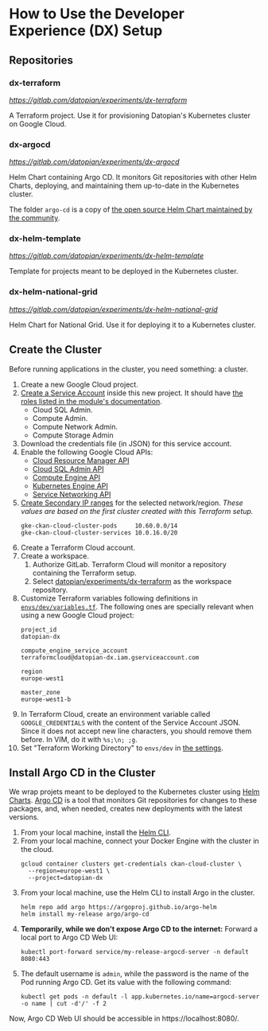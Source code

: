 # How to Use the Developer Experience (DX) Setup

## Repositories

### dx-terraform

_https://gitlab.com/datopian/experiments/dx-terraform_

A Terraform project. Use it for provisioning Datopian's Kubernetes cluster on Google Cloud.

### dx-argocd

_https://gitlab.com/datopian/experiments/dx-argocd_

Helm Chart containing Argo CD. It monitors Git repositories with other Helm Charts, deploying, and maintaining them up-to-date in the Kubernetes cluster.

The folder `argo-cd` is a copy of [the open source Helm Chart maintained by the community](https://github.com/argoproj/argo-helm/tree/master/charts/argo-cd).

### dx-helm-template

_https://gitlab.com/datopian/experiments/dx-helm-template_

Template for projects meant to be deployed in the Kubernetes cluster.

### dx-helm-national-grid

_https://gitlab.com/datopian/experiments/dx-helm-national-grid_

Helm Chart for National Grid. Use it for deploying it to a Kubernetes cluster.

## Create the Cluster

Before running applications in the cluster, you need something: a cluster.

1. Create a new Google Cloud project.
2. [Create a Service Account](https://developers.google.com/accounts/docs/application-default-credentials) inside this new project. It should have [the roles listed in the module's documentation](https://github.com/terraform-google-modules/terraform-google-kubernetes-engine#configure-a-service-account).
    * Cloud SQL Admin.
    * Compute Admin.
    * Compute Network Admin.
    * Compute Storage Admin
3. Download the credentials file (in JSON) for this service account.
4. Enable the following Google Cloud APIs:
    * [Cloud Resource Manager API](https://console.developers.google.com/apis/api/cloudresourcemanager.googleapis.com/overview)
    * [Cloud SQL Admin API](https://console.developers.google.com/apis/api/sqladmin.googleapis.com/overview)
    * [Compute Engine API](https://console.developers.google.com/apis/api/compute.googleapis.com/overview)
    * [Kubernetes Engine API](https://console.developers.google.com/apis/api/container.googleapis.com/overview)
    * [Service Networking API](https://console.developers.google.com/apis/api/servicenetworking.googleapis.com/overview)
5. [Create Secondary IP ranges](https://console.cloud.google.com/networking/subnetworks/details/europe-west1/default) for the selected network/region. _These values are based on the first cluster created with this Terraform setup._
    ```
    gke-ckan-cloud-cluster-pods     10.60.0.0/14
    gke-ckan-cloud-cluster-services 10.0.16.0/20
    ```
6. Create a Terraform Cloud account.
7. Create a workspace.
    1. Authorize GitLab. Terraform Cloud will monitor a repository containing the Terraform setup.
    2. Select [datopian/experiments/dx-terraform](https://gitlab.com/datopian/experiments/dx-terraform) as the workspace repository.
8. Customize Terraform variables following definitions in [`envs/dev/variables.tf`](https://gitlab.com/datopian/experiments/dx-terraform/-/blob/master/envs/dev/variables.tf). The following ones are specially relevant when using a new Google Cloud project:
    ```
    project_id
    datopian-dx

    compute_engine_service_account
    terraformcloud@datopian-dx.iam.gserviceaccount.com

    region
    europe-west1

    master_zone
    europe-west1-b
    ```
9. In Terraform Cloud, create an environment variable called `GOOGLE_CREDENTIALS` with the content of the Service Account JSON. Since it does not accept new line characters, you should remove them before. In VIM, do it with `%s;\n; ;g`.
10. Set "Terraform Working Directory" to `envs/dev` in [the settings](https://app.terraform.io/app/datopian/workspaces/dx/settings/general).

## Install Argo CD in the Cluster

We wrap projets meant to be deployed to the Kubernetes cluster using [Helm Charts](https://helm.sh/). [Argo CD](https://argoproj.github.io/argo-cd/) is a tool that monitors Git repositories for changes to these packages, and, when needed, creates new deployments with the latest versions.

1. From your local machine, install the [Helm CLI](https://helm.sh/docs/intro/install/).
2. From your local machine, connect your Docker Engine with the cluster in the cloud.
    ```
    gcloud container clusters get-credentials ckan-cloud-cluster \
      --region=europe-west1 \
      --project=datopian-dx
    ```
3. From your local machine, use the Helm CLI to install Argo in the cluster.
    ```
    helm repo add argo https://argoproj.github.io/argo-helm
    helm install my-release argo/argo-cd
    ```
4. **Temporarily, while we don't expose Argo CD to the internet:** Forward a local port to Argo CD Web UI:
    ```
    kubectl port-forward service/my-release-argocd-server -n default 8080:443
    ```
5. The default username is `admin`, while the password is the name of the Pod running Argo CD. Get its value with the following command:
    ```
    kubectl get pods -n default -l app.kubernetes.io/name=argocd-server -o name | cut -d'/' -f 2
    ```

Now, Argo CD Web UI should be accessible in https://localhost:8080/.
